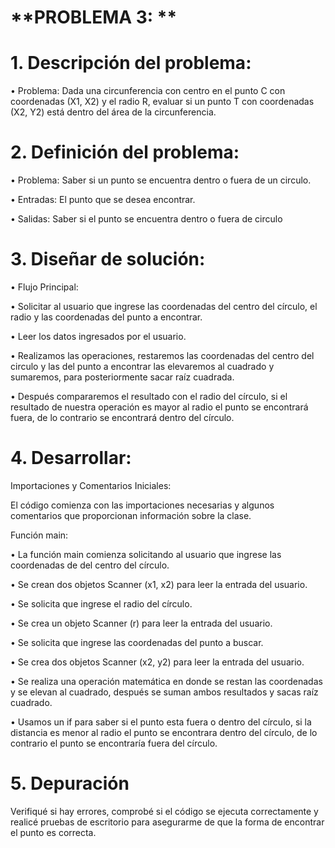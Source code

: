 # **PROBLEMA 3: **
# **1. Descripción del problema:**

•	Problema: Dada una circunferencia con centro en el punto C con coordenadas (X1, X2) y el radio R, evaluar si un punto T con coordenadas (X2, Y2) está dentro del área de la circunferencia.

# **2. Definición del problema:**

•	Problema: Saber si un punto se encuentra dentro o fuera de un circulo.

•	Entradas: El punto que se desea encontrar.

•	Salidas: Saber si el punto se encuentra dentro o fuera de circulo 


# **3. Diseñar de solución:**

•	Flujo Principal:

•	Solicitar al usuario que ingrese las coordenadas del centro del círculo, el radio y las coordenadas del punto a encontrar. 

•	Leer los datos ingresados por el usuario.

•	Realizamos las operaciones, restaremos las coordenadas del centro del circulo y las del punto a encontrar las elevaremos al cuadrado y sumaremos, para posteriormente sacar raíz cuadrada.

•	Después compararemos el resultado con el radio del círculo, si el resultado de nuestra operación es mayor al radio el punto se encontrará fuera, de lo contrario se encontrará dentro del círculo.


# **4. Desarrollar:**
Importaciones y Comentarios Iniciales:
 
El código comienza con las importaciones necesarias y algunos comentarios que proporcionan información sobre la clase.

Función main:
 
•	La función main comienza solicitando al usuario que ingrese las coordenadas de del centro del círculo. 

•	Se crean dos objetos Scanner (x1, x2) para leer la entrada del usuario. 

•	Se solicita que ingrese el radio del círculo.

•	Se crea un objeto Scanner (r) para leer la entrada del usuario. 

•	Se solicita que ingrese las coordenadas del punto a buscar.

•	Se crea dos objetos Scanner (x2, y2) para leer la entrada del usuario.

•	Se realiza una operación matemática en donde se restan las coordenadas y se elevan al cuadrado, después se suman ambos resultados y sacas raíz cuadrado.

•	Usamos un if para saber si el punto esta fuera o dentro del círculo, si la distancia es menor al radio el punto se encontrara dentro del círculo, de lo contrario el punto se encontraría fuera del círculo.


# **5. Depuración**

 Verifiqué si hay errores, comprobé si el código se ejecuta correctamente y realicé pruebas de escritorio para asegurarme de que la forma de encontrar el punto es correcta.

